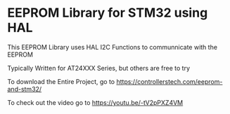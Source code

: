 # EEPROM Library for STM32 using HAL

This EEPROM Library uses HAL I2C Functions to communnicate with the EEPROM

Typically Written for AT24XXX Series, but others are free to try

To download the Entire Project, go to https://controllerstech.com/eeprom-and-stm32/

To check out the video go to https://youtu.be/-tV2pPXZ4VM
